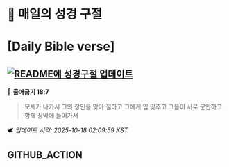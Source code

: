# 🙏 매일의 성경 구절
# [Daily Bible verse]
## [![README에 성경구절 업데이트](https://github.com/DONGSUKA/first_test/actions/workflows/update-readme-bible.yml/badge.svg)](https://github.com/DONGSUKA/first_test/actions/workflows/update-readme-bible.yml)
<!-- START_BIBLE_VERSE -->
📖 **출애굽기 18:7**
> 모세가 나가서 그의 장인을 맞아 절하고 그에게 입 맞추고 그들이 서로 문안하고 함께 장막에 들어가서

🕊️ _업데이트 시각: 2025-10-18 02:09:59 KST_
  <!-- END_BIBLE_VERSE -->
## GITHUB_ACTION
